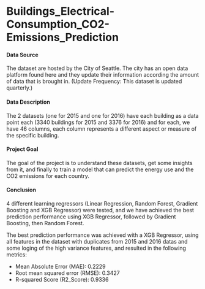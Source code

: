 # Buildings_Electrical-Consumption_CO2-Emissions_Prediction

#### Data Source
The dataset are hosted by the City of Seattle. The city has an open data platform found here and they update their information according the amount of data that is brought in. (Update Frequency: This dataset is updated quarterly.)

#### Data Description
The 2 datasets (one for 2015 and one for 2016) have each building as a data point each (3340 buildings for 2015 and 3376 for 2016) and for each, we have 46 columns, each column represents a different aspect or measure of the specific building.

#### Project Goal
The goal of the project is to understand these datasets, get some insights from it, and finally to train a model that can predict the energy use and the CO2 emissions for each country. 
![]()

#### Conclusion 
4 different learning regressors (Linear Regression, Random Forest, Gradient Boosting and XGB Regressor) were tested, and we have achieved the best prediction performance using XGB Regressor, followed by Gradient Boosting, then Random Forest.

The best prediction performance was achieved with a XGB Regressor, using all features in the dataset with duplicates from 2015 and 2016 datas and some loging of the high variance features, and resulted in the following metrics:

* Mean Absolute Error (MAE): 0.2229 
* Root mean squared error (RMSE): 0.3427
* R-squared Score (R2_Score): 0.9336

![]()
